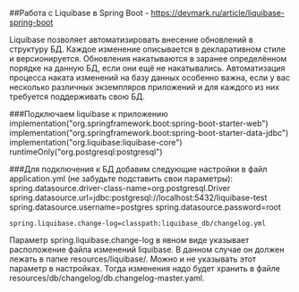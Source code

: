 ##Работа с Liquibase в Spring Boot - https://devmark.ru/article/liquibase-spring-boot

Liquibase позволяет автоматизировать внесение обновлений в структуру БД. Каждое изменение описывается в декларативном стиле и версионируется. Обновления накатываются в заранее определённом порядке на данную БД, если они ещё не накатывались. Автоматизация процесса наката изменений на базу данных особенно важна, если у вас несколько различных экземпляров приложений и для каждого из них требуется поддерживать свою БД.


###Подключаем liquibase к приложению
    implementation("org.springframework.boot:spring-boot-starter-web")
    implementation("org.springframework.boot:spring-boot-starter-data-jdbc")
    implementation("org.liquibase:liquibase-core")
    runtimeOnly("org.postgresql:postgresql")

###Для подключения к БД добавим следующие настройки в файл application.yml (не забудьте подставить свои параметры):
    spring.datasource.driver-class-name=org.postgresql.Driver
    spring.datasource.url=jdbc:postgresql://localhost:5432/liquibase-test
    spring.datasource.username=postgres
    spring.datasource.password=root

    spring.liquibase.change-log=classpath:liquibase_db/changelog.yml

Параметр spring.liquibase.change-log в явном виде указывает расположение файла изменений liquibase. В данном случае он должен лежать в папке resources/liquibase/. Можно и не указывать этот параметр в настройках. Тогда изменения надо будет хранить в файле resources/db/changelog/db.changelog-master.yaml.